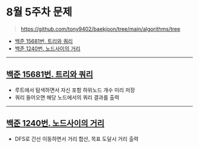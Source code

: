 # 8월 5주차 문제

> https://github.com/tony9402/baekjoon/tree/main/algorithms/tree

- [백준 15681번. 트리와 쿼리](https://www.acmicpc.net/problem/15681)
- [백준 1240번. 노드사이의 거리](https://www.acmicpc.net/problem/1240)


---

## [백준 15681번. 트리와 쿼리](https://www.acmicpc.net/problem/15681)
- 루트에서 탐색하면서 자신 포함 하위노드 개수 미리 저장
- 쿼리 들어오면 해당 노드에서의 쿼리 결과를 출력

---

## [백준 1240번. 노드사이의 거리](https://www.acmicpc.net/problem/1240)
- DFS로 간선 이동하면서 거리 합산, 목표 도달시 거리 출력
